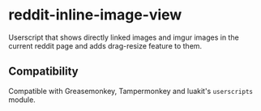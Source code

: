 reddit-inline-image-view
========================

Userscript that shows directly linked images and imgur images in the current reddit page and adds drag-resize feature to them.


Compatibility
-------------

Compatible with Greasemonkey, Tampermonkey and luakit's `userscripts` module.

